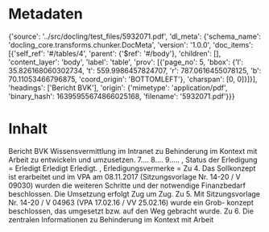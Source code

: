 # Metadaten
{'source': '../src/docling/test_files/5932071.pdf', 'dl_meta': {'schema_name': 'docling_core.transforms.chunker.DocMeta', 'version': '1.0.0', 'doc_items': [{'self_ref': '#/tables/4', 'parent': {'$ref': '#/body'}, 'children': [], 'content_layer': 'body', 'label': 'table', 'prov': [{'page_no': 5, 'bbox': {'l': 35.826168060302734, 't': 559.9986457824707, 'r': 787.0616455078125, 'b': 70.11053466796875, 'coord_origin': 'BOTTOMLEFT'}, 'charspan': [0, 0]}]}], 'headings': ['Bericht BVK'], 'origin': {'mimetype': 'application/pdf', 'binary_hash': 16395955674866025168, 'filename': '5932071.pdf'}}}

# Inhalt
Bericht BVK
Wissensvermittlung im Intranet zu Behinderung im Kontext mit Arbeit zu entwickeln und umzusetzen. 7.… 8.… 9.…. , Status der Erledigung = Erledigt Erledigt Erledigt. , Erledigungsvermerke = Zu 4. Das Sollkonzept ist erarbeitet und im VPA am 08.11.2017 (Sitzungsvorlage Nr. 14-20 / V 09030) wurden die weiteren Schritte und der notwendige Finanzbedarf beschlossen. Die Umsetzung erfolgt Zug um Zug. Zu 5. Mit Sitzungsvorlage Nr. 14-20 / V 04963 (VPA 17.02.16 / VV 25.02.16) wurde ein Grob- konzept beschlossen, das umgesetzt bzw. auf den Weg gebracht wurde. Zu 6. Die zentralen Informationen zu Behinderung im Kontext mit Arbeit
